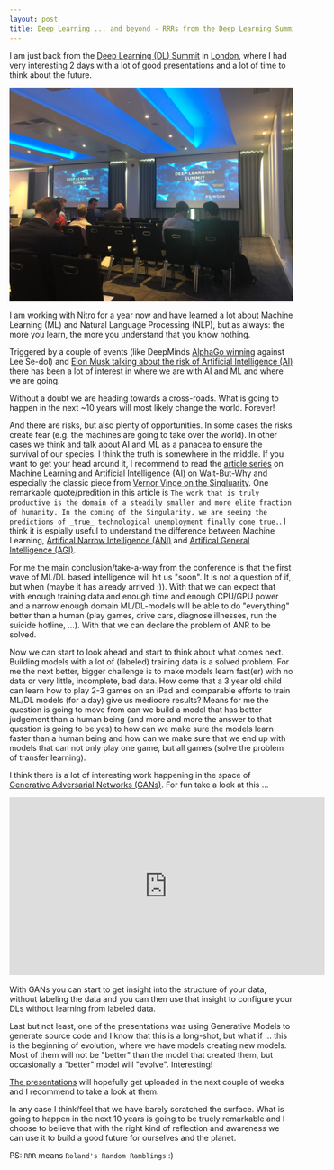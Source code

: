 ```yaml
---
layout: post
title: Deep Learning ... and beyond - RRRs from the Deep Learning Summit 2017 in London
---
```

I am just back from the [Deep Learning (DL) Summit](https://www.re-work.co/events/deep-learning-london-2016) in [London](https://www.flickr.com/photos/rolandtritsch/29222434564), where I had very interesting 2 days with a lot of good presentations and a lot of time to think about the future.

![Deep Learning Summit](/images/2016-09-23-deep-learning-summit/summit.jpg)

I am working with Nitro for a year now and have learned a lot about Machine Learning (ML) and Natural Language Processing (NLP), but as always: the more you learn, the more you understand that you know nothing.

Triggered by a couple of events (like DeepMinds [AlphaGo winning](http://www.theverge.com/2016/3/15/11213518/alphago-deepmind-go-match-5-result) against Lee Se-dol) and [Elon Musk talking about the risk of Artificial Intelligence (AI)](http://www.theverge.com/2016/6/2/11837566/elon-musk-one-ai-company-that-worries-me) there has been a lot of interest in where we are with AI and ML and where we are going.

Without a doubt we are heading towards a cross-roads. What is going to happen in the next ~10 years will most likely change the world. Forever!

And there are risks, but also plenty of opportunities. In some cases the risks create fear (e.g. the machines are going to take over the world). In other cases we think and talk about AI and ML as a panacea to ensure the survival of our species. I think the truth is somewhere in the middle. If you want to get your head around it, I recommend to read the [article series](http://waitbutwhy.com/2015/01/artificial-intelligence-revolution-1.html) on Machine Learning and Artificial Intelligence (AI) on Wait-But-Why and especially the classic piece from [Vernor Vinge on the Singluarity](http://mindstalk.net/vinge/vinge-sing.html). One remarkable quote/predition in this article is `The work that is truly productive is the domain of a steadily smaller and more elite fraction of humanity. In the coming of the Singularity, we are seeing the predictions of _true_ technological unemployment finally come true.`. I think it is espially useful to understand the difference between Machine Learning, [Artifical Narrow Intelligence (ANI)](https://en.wikipedia.org/wiki/Weak_AI) and [Artifical General Intelligence (AGI)](https://en.wikipedia.org/wiki/Artificial_general_intelligence).

For me the main conclusion/take-a-way from the conference is that the first wave of ML/DL based intelligence will hit us "soon". It is not a question of if, but when (maybe it has already arrived :)). With that we can expect that with enough training data and enough time and enough CPU/GPU power and a narrow enough domain ML/DL-models will be able to do "everything" better than a human (play games, drive cars, diagnose illnesses, run the suicide hotline, ...). With that we can declare the problem of ANR to be solved.

Now we can start to look ahead and start to think about what comes next. Building models with a lot of (labeled) training data is a solved problem. For me the next better, bigger challenge is to make models learn fast(er) with no data or very little, incomplete, bad data. How come that a 3 year old child can learn how to play 2-3 games on an iPad and comparable efforts to train ML/DL models (for a day) give us mediocre results? Means for me the question is going to move from can we build a model that has better judgement than a human being (and more and more the answer to that question is going to be yes) to how can we make sure the models learn faster than a human being and how can we make sure that we end up with models that can not only play one game, but all games (solve the problem of transfer learning).

I think there is a lot of interesting work happening in the space of [Generative Adversarial Networks (GANs)](https://arxiv.org/abs/1406.2661). For fun take a look at this ...

<center><iframe width="560" height="315" src="https://www.youtube.com/embed/deyOX6Mt_As" frameborder="0" allowfullscreen></iframe></center>

With GANs you can start to get insight into the structure of your data, without labeling the data and you can then use that insight to configure your DLs without learning from labeled data.

Last but not least, one of the presentations was using Generative Models to generate source code and I know that this is a long-shot, but what if ... this is the beginning of evolution, where we have models creating new models. Most of them will not be "better" than the model that created them, but occasionally a "better" model will "evolve". Interesting!

[The presentations](https://www.youtube.com/user/teamrework) will hopefully get uploaded in the next couple of weeks and I recommend to take a look at them.

In any case I think/feel that we have barely scratched the surface. What is going to happen in the next 10 years is going to be truely remarkable and I choose to believe that with the right kind of reflection and awareness we can use it to build a good future for ourselves and the planet.

PS: `RRR` means `Roland's Random Ramblings` :)
